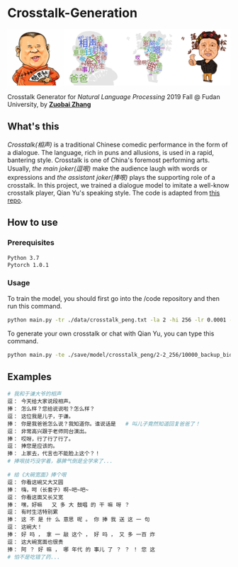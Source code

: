 # Crosstalk-Generation
![demo](README.asset/gy_wc.png)

Crosstalk Generator for *Natural Language Processing* 2019 Fall @ Fudan University, by  [**Zuobai Zhang**](<https://oxer11.github.io/>)

## What's this

*Crosstalk(相声)* is a traditional Chinese comedic performance in the form of a dialogue. The language, rich in puns and allusions, is used in a rapid, bantering style. Crosstalk is one of China's foremost performing arts. Usually, *the main joker(逗哏)* make the audience laugh with words or expressions and *the assistant joker(捧哏)* plays the supporting role of a crosstalk. In this project, we trained a dialogue model to imitate a well-know crosstalk player, Qian Yu's speaking style. The code is adapted from [this repo](<https://github.com/ywk991112/pytorch-chatbot>).

## How to use

### Prerequisites

```
Python 3.7
Pytorch 1.0.1
```

### Usage

To train the model, you should first go into the /code repository and then run this command.

```bash
python main.py -tr ./data/crosstalk_peng.txt -la 2 -hi 256 -lr 0.0001 -it 10000 -b 64 -p 500 -s 1000
```

To generate your own crosstalk or chat with Qian Yu, you can type this command.

```bash
python main.py -te ./save/model/crosstalk_peng/2-2_256/10000_backup_bidir_model.tar -c ./data/crosstalk_peng -i
```

## Examples

```bash
# 我和于谦大爷的相声
逗： 今天给大家说段相声。
捧： 怎么样？您给说说啦？怎么样？ 
逗： 这位我是儿子，于谦。
捧： 你是我爸爸怎么说？我知道你。谁说话是   # 叫儿子竟然知道回复爸爸了！
逗： 非常高兴跟于老师同台演出。
捧： 哎呀，行了行了行了。 
逗： 捧您是应该的。
捧： 上家去，代言也不能脸上这个？！
# 捧哏技巧没学着，暴脾气倒是全学来了...
```

```bash
# 给《大碗宽面》捧个哏
逗： 你看这碗又大又圆
捧： 嗨，呵（长套子）啊~吧~吧~
逗： 你看这面又长又宽
捧： 嘿，好嘛   又 多 大 鼓唱 的 干 嘛 呀 ？ 
逗： 有时生活特别累
捧： 这 不 是 什 么 意思 呢 。 你 捧 我 送 这 一 句 
逗： 这碗大！
捧： 好 吗 ， 拿 一 敲 这个 ， 好 吗 ， 又 多 一百 炸
逗： 这大碗宽面也很贵
捧： 阿 ？ 好 嘛 ， 哪 年代 的 事儿 了 ？ ？ ！ 您 这
# 怕不是吃错了药...
```
